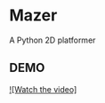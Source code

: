 # Mazer
A Python 2D platformer

## DEMO
[![Watch the video]](https://media.giphy.com/media/nuUvXhwfCckNqSqSuN/giphy.gif)
